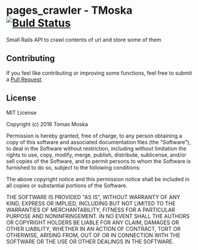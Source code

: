 pages_crawler - TMoska [![Buld Status](https://travis-ci.org/TMoska/pages-crawler.svg)](https://travis-ci.org/TMoska/pages-crawler.svg?branch=master)
===

Small Rails API to crawl contents of url and store some of them


Contributing
---

If you feel like contributing or improving some functions, feel free to submit a [Pull Request](https://github.com/TMoska/pages_crawler/pulls).

License
---

MIT License

Copyright (c) 2016 Tomas Moska

Permission is hereby granted, free of charge, to any person obtaining a copy
of this software and associated documentation files (the "Software"), to deal
in the Software without restriction, including without limitation the rights
to use, copy, modify, merge, publish, distribute, sublicense, and/or sell
copies of the Software, and to permit persons to whom the Software is
furnished to do so, subject to the following conditions:

The above copyright notice and this permission notice shall be included in all
copies or substantial portions of the Software.

THE SOFTWARE IS PROVIDED "AS IS", WITHOUT WARRANTY OF ANY KIND, EXPRESS OR
IMPLIED, INCLUDING BUT NOT LIMITED TO THE WARRANTIES OF MERCHANTABILITY,
FITNESS FOR A PARTICULAR PURPOSE AND NONINFRINGEMENT. IN NO EVENT SHALL THE
AUTHORS OR COPYRIGHT HOLDERS BE LIABLE FOR ANY CLAIM, DAMAGES OR OTHER
LIABILITY, WHETHER IN AN ACTION OF CONTRACT, TORT OR OTHERWISE, ARISING FROM,
OUT OF OR IN CONNECTION WITH THE SOFTWARE OR THE USE OR OTHER DEALINGS IN THE
SOFTWARE.



